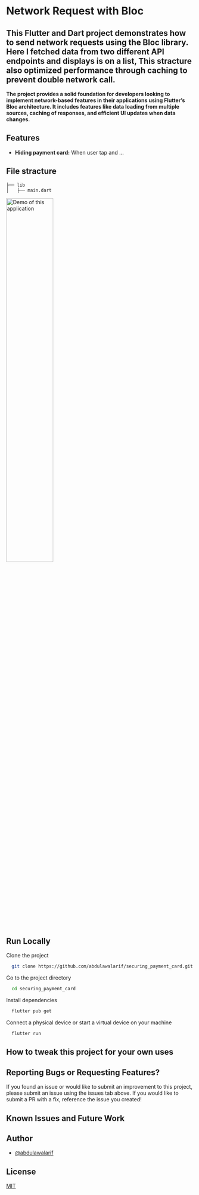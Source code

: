 
# Network Request with Bloc

## This Flutter and Dart project demonstrates how to send network requests using the Bloc library. Here I fetched data from two different API endpoints and displays is on a list, This stracture also optimized performance through caching to prevent double network call.

**The project provides a solid foundation for developers looking to implement network-based features in their applications using Flutter’s Bloc architecture. It includes features like data loading from multiple sources, caching of responses, and efficient UI updates when data changes.**



## Features
* **Hiding payment card:** When user tap and ...

## File stracture

    
    ├── lib
    │   ├── main.dart                  
     
 

 
 <img src="demo/bloc.gif" width="50%" alt="Demo of this application" />


 

## Run Locally

Clone the project

```bash
  git clone https://github.com/abdulawalarif/securing_payment_card.git
```

Go to the project directory

```bash
  cd securing_payment_card
```

Install dependencies

```bash
  flutter pub get
```

Connect a physical device or start a virtual device on your machine

```bash
  flutter run
```



## How to tweak this project for your own uses


## Reporting Bugs or Requesting Features?

If you found an issue or would like to submit an improvement to this project,
please submit an issue using the issues tab above. If you would like to submit a PR with a fix, reference the issue you created!

##  Known Issues and Future Work



## Author

- [@abdulawalarif](https://github.com/abdulawalarif)
  
## License

[MIT](https://choosealicense.com/licenses/mit/)



 